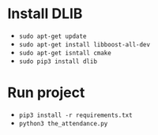 # Install DLIB
* `sudo apt-get update`
* `sudo apt-get install libboost-all-dev`
* `sudo apt-get isntall cmake`
* `sudo pip3 install dlib`
# Run project
* `pip3 install -r requirements.txt`
* `python3 the_attendance.py`
